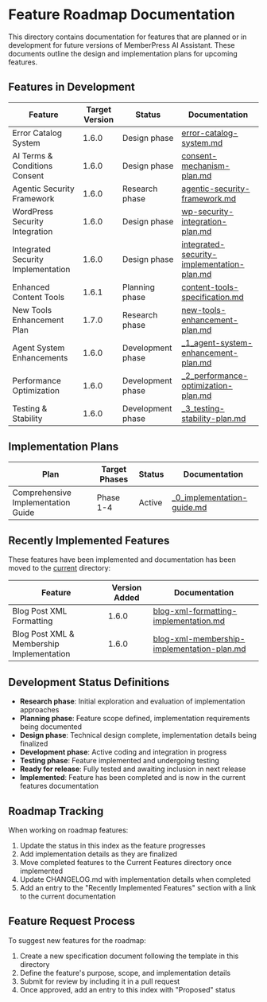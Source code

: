 # Feature Roadmap Documentation

This directory contains documentation for features that are planned or in development for future versions of MemberPress AI Assistant. These documents outline the design and implementation plans for upcoming features.

## Features in Development

| Feature | Target Version | Status | Documentation |
|---------|---------------|--------|--------------|
| Error Catalog System | 1.6.0 | Design phase | [error-catalog-system.md](../current/error-system/error-catalog-system.md) |
| AI Terms & Conditions Consent | 1.6.0 | Design phase | [consent-mechanism-plan.md](consent-mechanism-plan.md) |
| Agentic Security Framework | 1.6.0 | Research phase | [agentic-security-framework.md](agentic-security-framework.md) |
| WordPress Security Integration | 1.6.0 | Design phase | [wp-security-integration-plan.md](wp-security-integration-plan.md) |
| Integrated Security Implementation | 1.6.0 | Design phase | [integrated-security-implementation-plan.md](integrated-security-implementation-plan.md) |
| Enhanced Content Tools | 1.6.1 | Planning phase | [content-tools-specification.md](content-tools-specification.md) |
| New Tools Enhancement Plan | 1.7.0 | Research phase | [new-tools-enhancement-plan.md](new-tools-enhancement-plan.md) |
| Agent System Enhancements | 1.6.0 | Development phase | [_1_agent-system-enhancement-plan.md](./_1_agent-system-enhancement-plan.md) |
| Performance Optimization | 1.6.0 | Development phase | [_2_performance-optimization-plan.md](./_2_performance-optimization-plan.md) |
| Testing & Stability | 1.6.0 | Development phase | [_3_testing-stability-plan.md](./_3_testing-stability-plan.md) |

## Implementation Plans

| Plan | Target Phases | Status | Documentation |
|------|--------------|--------|--------------|
| Comprehensive Implementation Guide | Phase 1-4 | Active | [_0_implementation-guide.md](./_0_implementation-guide.md) |

## Recently Implemented Features

These features have been implemented and documentation has been moved to the [current](../current/) directory:

| Feature | Version Added | Documentation |
|---------|--------------|--------------|
| Blog Post XML Formatting | 1.6.0 | [blog-xml-formatting-implementation.md](../current/blog-xml-formatting-implementation.md) |
| Blog Post XML & Membership Implementation | 1.6.0 | [blog-xml-membership-implementation-plan.md](../current/blog-xml-membership-implementation-plan.md) |

## Development Status Definitions

- **Research phase**: Initial exploration and evaluation of implementation approaches
- **Planning phase**: Feature scope defined, implementation requirements being documented
- **Design phase**: Technical design complete, implementation details being finalized
- **Development phase**: Active coding and integration in progress
- **Testing phase**: Feature implemented and undergoing testing
- **Ready for release**: Fully tested and awaiting inclusion in next release
- **Implemented**: Feature has been completed and is now in the current features documentation

## Roadmap Tracking

When working on roadmap features:

1. Update the status in this index as the feature progresses
2. Add implementation details as they are finalized
3. Move completed features to the Current Features directory once implemented
4. Update CHANGELOG.md with implementation details when completed
5. Add an entry to the "Recently Implemented Features" section with a link to the current documentation

## Feature Request Process

To suggest new features for the roadmap:

1. Create a new specification document following the template in this directory
2. Define the feature's purpose, scope, and implementation details
3. Submit for review by including it in a pull request
4. Once approved, add an entry to this index with "Proposed" status